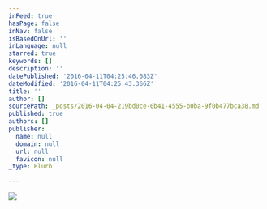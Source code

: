 ```yaml
---
inFeed: true
hasPage: false
inNav: false
isBasedOnUrl: ''
inLanguage: null
starred: true
keywords: []
description: ''
datePublished: '2016-04-11T04:25:46.083Z'
dateModified: '2016-04-11T04:25:43.366Z'
title: ''
author: []
sourcePath: _posts/2016-04-04-219bd0ce-0b41-4555-b0ba-9f0b477bca38.md
published: true
authors: []
publisher:
  name: null
  domain: null
  url: null
  favicon: null
_type: Blurb

---
```

![](https://the-grid-user-content.s3-us-west-2.amazonaws.com/8a9ceeee-fbc3-4d21-9aa5-4f5454a2600a.jpg)